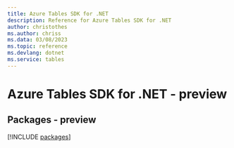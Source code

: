 ```yaml
---
title: Azure Tables SDK for .NET
description: Reference for Azure Tables SDK for .NET
author: christothes
ms.author: chriss
ms.data: 03/08/2023
ms.topic: reference
ms.devlang: dotnet
ms.service: tables
---
```

# Azure Tables SDK for .NET - preview
## Packages - preview
[!INCLUDE [packages](tables-index.md)]